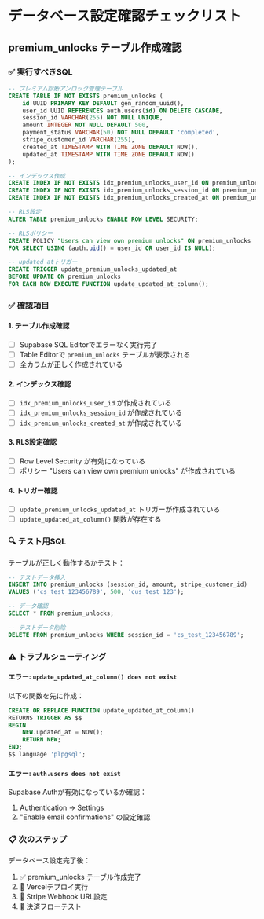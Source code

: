 # データベース設定確認チェックリスト

## premium_unlocks テーブル作成確認

### ✅ 実行すべきSQL
```sql
-- プレミアム診断アンロック管理テーブル
CREATE TABLE IF NOT EXISTS premium_unlocks (
    id UUID PRIMARY KEY DEFAULT gen_random_uuid(),
    user_id UUID REFERENCES auth.users(id) ON DELETE CASCADE,
    session_id VARCHAR(255) NOT NULL UNIQUE,
    amount INTEGER NOT NULL DEFAULT 500,
    payment_status VARCHAR(50) NOT NULL DEFAULT 'completed',
    stripe_customer_id VARCHAR(255),
    created_at TIMESTAMP WITH TIME ZONE DEFAULT NOW(),
    updated_at TIMESTAMP WITH TIME ZONE DEFAULT NOW()
);

-- インデックス作成
CREATE INDEX IF NOT EXISTS idx_premium_unlocks_user_id ON premium_unlocks(user_id);
CREATE INDEX IF NOT EXISTS idx_premium_unlocks_session_id ON premium_unlocks(session_id);
CREATE INDEX IF NOT EXISTS idx_premium_unlocks_created_at ON premium_unlocks(created_at);

-- RLS設定
ALTER TABLE premium_unlocks ENABLE ROW LEVEL SECURITY;

-- RLSポリシー
CREATE POLICY "Users can view own premium unlocks" ON premium_unlocks 
FOR SELECT USING (auth.uid() = user_id OR user_id IS NULL);

-- updated_atトリガー
CREATE TRIGGER update_premium_unlocks_updated_at 
BEFORE UPDATE ON premium_unlocks 
FOR EACH ROW EXECUTE FUNCTION update_updated_at_column();
```

### ✅ 確認項目

#### 1. テーブル作成確認
- [ ] Supabase SQL Editorでエラーなく実行完了
- [ ] Table Editorで `premium_unlocks` テーブルが表示される
- [ ] 全カラムが正しく作成されている

#### 2. インデックス確認
- [ ] `idx_premium_unlocks_user_id` が作成されている
- [ ] `idx_premium_unlocks_session_id` が作成されている  
- [ ] `idx_premium_unlocks_created_at` が作成されている

#### 3. RLS設定確認
- [ ] Row Level Security が有効になっている
- [ ] ポリシー "Users can view own premium unlocks" が作成されている

#### 4. トリガー確認
- [ ] `update_premium_unlocks_updated_at` トリガーが作成されている
- [ ] `update_updated_at_column()` 関数が存在する

### 🔍 テスト用SQL

テーブルが正しく動作するかテスト：

```sql
-- テストデータ挿入
INSERT INTO premium_unlocks (session_id, amount, stripe_customer_id) 
VALUES ('cs_test_123456789', 500, 'cus_test_123');

-- データ確認
SELECT * FROM premium_unlocks;

-- テストデータ削除
DELETE FROM premium_unlocks WHERE session_id = 'cs_test_123456789';
```

### ⚠️ トラブルシューティング

#### エラー: `update_updated_at_column() does not exist`

以下の関数を先に作成：

```sql
CREATE OR REPLACE FUNCTION update_updated_at_column()
RETURNS TRIGGER AS $$
BEGIN
    NEW.updated_at = NOW();
    RETURN NEW;
END;
$$ language 'plpgsql';
```

#### エラー: `auth.users does not exist`

Supabase Authが有効になっているか確認：
1. Authentication → Settings
2. "Enable email confirmations" の設定確認

### 📋 次のステップ

データベース設定完了後：
1. ✅ premium_unlocks テーブル作成完了
2. 🔄 Vercelデプロイ実行
3. 🔄 Stripe Webhook URL設定
4. 🔄 決済フローテスト